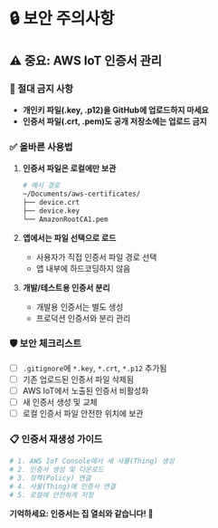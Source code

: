 # 🔒 보안 주의사항

## ⚠️ 중요: AWS IoT 인증서 관리

### 🚨 절대 금지 사항
- **개인키 파일(.key, .p12)을 GitHub에 업로드하지 마세요**
- **인증서 파일(.crt, .pem)도 공개 저장소에는 업로드 금지**

### ✅ 올바른 사용법

1. **인증서 파일은 로컬에만 보관**
   ```bash
   # 예시 경로
   ~/Documents/aws-certificates/
   ├── device.crt
   ├── device.key
   └── AmazonRootCA1.pem
   ```

2. **앱에서는 파일 선택으로 로드**
   - 사용자가 직접 인증서 파일 경로 선택
   - 앱 내부에 하드코딩하지 않음

3. **개발/테스트용 인증서 분리**
   - 개발용 인증서는 별도 생성
   - 프로덕션 인증서와 분리 관리

### 🛡️ 보안 체크리스트

- [ ] `.gitignore`에 `*.key`, `*.crt`, `*.p12` 추가됨
- [ ] 기존 업로드된 인증서 파일 삭제됨  
- [ ] AWS IoT에서 노출된 인증서 비활성화
- [ ] 새 인증서 생성 및 교체
- [ ] 로컬 인증서 파일 안전한 위치에 보관

### 📋 인증서 재생성 가이드

```bash
# 1. AWS IoT Console에서 새 사물(Thing) 생성
# 2. 인증서 생성 및 다운로드
# 3. 정책(Policy) 연결
# 4. 사물(Thing)에 인증서 연결
# 5. 로컬에 안전하게 저장
```

**기억하세요: 인증서는 집 열쇠와 같습니다! 🔑**
